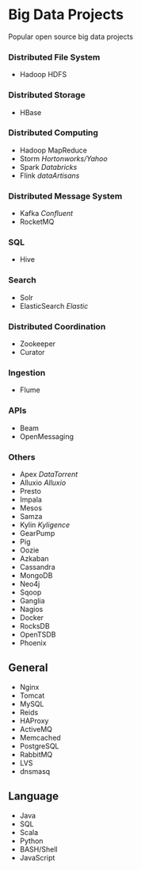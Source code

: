 # Big Data Projects
Popular open source big data projects

### Distributed File System
* Hadoop HDFS

### Distributed Storage
* HBase

### Distributed Computing
* Hadoop MapReduce
* Storm _Hortonworks/Yahoo_
* Spark _Databricks_
* Flink _dataArtisans_

### Distributed Message System
* Kafka _Confluent_
* RocketMQ

### SQL
* Hive

### Search
* Solr
* ElasticSearch _Elastic_

### Distributed Coordination
* Zookeeper
* Curator

### Ingestion
* Flume

### APIs
* Beam
* OpenMessaging

### Others
* Apex _DataTorrent_
* Alluxio _Alluxio_
* Presto
* Impala
* Mesos
* Samza
* Kylin _Kyligence_
* GearPump
* Pig
* Oozie
* Azkaban
* Cassandra
* MongoDB
* Neo4j
* Sqoop
* Ganglia
* Nagios
* Docker
* RocksDB
* OpenTSDB
* Phoenix



## General
* Nginx
* Tomcat
* MySQL
* Reids
* HAProxy
* ActiveMQ
* Memcached
* PostgreSQL
* RabbitMQ
* LVS
* dnsmasq

## Language
* Java
* SQL
* Scala
* Python
* BASH/Shell
* JavaScript


